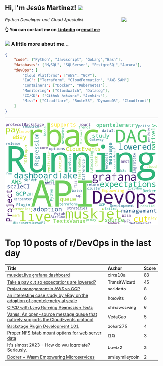 <!--
**jmartinezl/jmartinezl** is a ✨ _special_ ✨ repository because its `README.md` (this file) appears on your GitHub profile.

Here are some ideas to get you started:

- 🔭 I’m currently working on ...
- 🌱 I’m currently learning ...
- 👯 I’m looking to collaborate on ...
- 🤔 I’m looking for help with ...
- 💬 Ask me about ...
- 📫 How to reach me: ...
- 😄 Pronouns: ...
- ⚡ Fun fact: ...
-->

<h2>Hi, I'm Jesús Martinez! <img src="https://media.giphy.com/media/WUlplcMpOCEmTGBtBW/giphy.gif" width="30"> </h2>
<img align='right' src="https://media.giphy.com/media/NytMLKyiaIh6VH9SPm/giphy.gif" width="120">
<p><em>Python Developer and Cloud Specialist
</em></p>

**👆 You can contact me on [Linkedin](https://www.linkedin.com/in/jes%C3%BAs-martinez-2b7b10104/) or [email me](mailto:jesus.mtz.lorenzo@gmail.com)**

### <img src="https://media.giphy.com/media/VgCDAzcKvsR6OM0uWg/giphy.gif" width="50"> A little more about me...  

```json
{
    "code": ["Python", "Javascript", "GoLang","Bash"],
    "databases": ["MySQL", "SQLServer", "PostgreSQL","Aurora"],
    "devOps": [
        "Cloud Platforms": ["AWS", "GCP"],
        "IaC": ["Terraform", "CloudFormation", "AWS SAM"],
        "Containers": ["Docker", "Kubernetes"],
        "Monitoring": ["Cloudwatch", "Datadog"],
        "CI/CD": ["Github Actions", "Jenkins"],
        "Misc": ["Cloudflare", "Route53", "DynamoDB", "Cloudfront"]
    ]
}
```
---

![Wordcloud](./cloud.png)

# Top 10 posts of r/DevOps in the last day

| Title | Author | Score |
|:---|:---|:---|
| [muskjet.live grafana dashboard](https://www.reddit.com/r/devops/comments/zt4mho/muskjetlive_grafana_dashboard/) | circa10a | 83 |
| [Take a pay cut so expectations are lowered?](https://www.reddit.com/r/devops/comments/zspvz2/take_a_pay_cut_so_expectations_are_lowered/) | TransitWizard | 45 |
| [Project management in AWS vs GCP](https://www.reddit.com/r/devops/comments/zsl2vp/project_management_in_aws_vs_gcp/) | sasidatta | 8 |
| [an interesting case study by eBay on the adoption of opentelemetry at scale](https://www.reddit.com/r/devops/comments/zswpwp/an_interesting_case_study_by_ebay_on_the_adoption/) | horovits | 6 |
| [CI/CD with Long Running Regression Tests](https://www.reddit.com/r/devops/comments/zsp4ox/cicd_with_long_running_regression_tests/) | chinawcswing | 6 |
| [Vanus: An open-source message queue that natively supports the CloudEvents protocol](https://www.reddit.com/r/devops/comments/zspedu/vanus_an_opensource_message_queue_that_natively/) | VedaGao | 5 |
| [Backstage Plugin Development 101](https://www.reddit.com/r/devops/comments/zspqol/backstage_plugin_development_101/) | zohar275 | 4 |
| [Proper NFS fstab mount options for web server data](https://www.reddit.com/r/devops/comments/zsloex/proper_nfs_fstab_mount_options_for_web_server_data/) | l10i | 3 |
| [It's almost 2023 - How do you logrotate? Seriously.](https://www.reddit.com/r/devops/comments/zsyvtd/its_almost_2023_how_do_you_logrotate_seriously/) | bowiz2 | 3 |
| [Docker + Wasm Empowering Microservices](https://www.reddit.com/r/devops/comments/zt4zns/docker_wasm_empowering_microservices/) | smileymileycoin | 2 |
